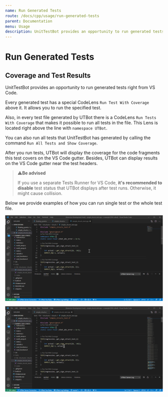 ```yaml
---
name: Run Generated Tests
route: /docs/cpp/usage/run-generated-tests
parent: Documentation
menu: Usage
description: UnitTestBot provides an opportunity to run generated tests right from Visual Studio Code. The tests can be run either one-by-one or all together.
---
```


# Run Generated Tests

## Coverage and Test Results

UnitTestBot provides an opportunity to run generated tests right from VS Code.

Every generated test has a special CodeLens `Run Test With Coverage` above it. It allows you to run the specified test.

Also, in every test file generated by UTBot there is a CodeLens `Run Tests With Coverage` that makes it possible to run all tests in the file.
This Lens is located right above the line with `namespace UTBot`. 

You can also run all tests that UnitTestBot has generated by calling the command `Run All Tests and Show Coverage`.

After you run tests, UTBot will display the coverage for the code fragments this test covers on the VS Code gutter.
Besides, UTBot can display results on the VS Code gutter near the test headers.

>⚠️**Be advised**
>
> If you use a separate Tests Runner for VS Code, **it's recommended to disable** test status that UTBot displays after test runs.
> Otherwise, it might cause collision.

Below we provide examples of how you can run single test or the whole test file.

![runtestGif](https://github.com/UnitTestBot/unittestbot.github.io/raw/source/resources/gifs/runtest.gif)

![runtestsGif](https://github.com/UnitTestBot/unittestbot.github.io/raw/source/resources/gifs/runtests.gif)

<!-- ## Test Console 

**TODO** 

## Makefiles

**TODO** -->